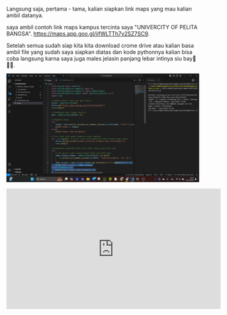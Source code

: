 Langsung saja, pertama - tama, kalian siapkan link maps yang mau kalian ambil datanya.

saya ambil contoh link maps kampus tercinta saya "UNIVERCITY OF PELITA BANGSA". https://maps.app.goo.gl/iifWLTTh7v2SZ7SC9.

Setelah semua sudah siap kita kita download crome drive atau kalian basa ambil file yang sudah saya siapkan diatas dan kode pythonnya kalian bisa coba langsung karna saya juga males jelasin panjang lebar intinya siu bay🫡🫡🫡.

![Gambar 1](screenshoot/1.png)

<iframe width="560" height="315" src="https://www.youtube.com/embed/FSnJx4sWs_0?si=Yhb4rmo-UdVi2vDa" title="YouTube video player" frameborder="0" allow="accelerometer; autoplay; clipboard-write; encrypted-media; gyroscope; picture-in-picture; web-share" referrerpolicy="strict-origin-when-cross-origin" allowfullscreen></iframe>